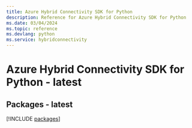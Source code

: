 ```yaml
---
title: Azure Hybrid Connectivity SDK for Python
description: Reference for Azure Hybrid Connectivity SDK for Python
ms.date: 03/04/2024
ms.topic: reference
ms.devlang: python
ms.service: hybridconnectivity
---
```

# Azure Hybrid Connectivity SDK for Python - latest
## Packages - latest
[!INCLUDE [packages](hybrid-connectivity-index.md)]